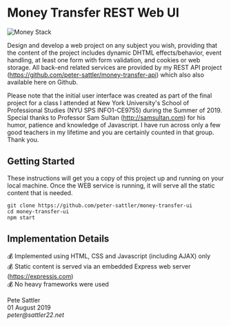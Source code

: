 # Money Transfer REST Web UI
![Money Stack](https://github.com/peter-sattler/money-transfer-api/blob/master/img/money-stack.gif)

Design and develop a web project on any subject you wish, providing that the content of the project includes dynamic DHTML effects/behavior, event handling, at least one form with form validation, and cookies or web storage. All back-end related services are provided by my REST API project (https://github.com/peter-sattler/money-transfer-api) which also also available here on Github.

Please note that the initial user interface was created as part of the final project for a class I attended at New York University's School of Professional Studies (NYU SPS INFO1-CE9755) during the Summer of 2019. Special thanks to Professor Sam Sultan (http://samsultan.com) for his humor, patience and knowledge of Javascript. I have run across only a few good teachers in my lifetime and you are certainly counted in that group. Thank you.

## Getting Started

These instructions will get you a copy of this project up and running on your local machine. Once the WEB service is running, it will serve all the static content that is needed.

```text
git clone https://github.com/peter-sattler/money-transfer-ui
cd money-transfer-ui
npm start
```

## Implementation Details

:moneybag: Implemented using HTML, CSS and Javascript (including AJAX) only  
:moneybag: Static content is served via an embedded Express web server (https://expressjs.com)   
:moneybag: No heavy frameworks were used  

Pete Sattler  
01 August 2019  
_peter@sattler22.net_  
